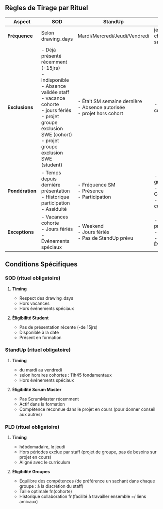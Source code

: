 ## Règles de Tirage par Rituel

| Aspect | SOD | StandUp | PLD |
|--------|-----|----------|-----|
| **Fréquence** | Selon drawing_days | Mardi/Mercredi/Jeudi/Vendredi | jeudi de chaque semaine |
| **Exclusions** | - Déjà présenté récemment (-15jrs)<br>- Indisponible<br>- Absence validée staff<br>- vacance cohorte<br>- jours fériés<br>- projet groupe exclusion SWE (cohort)<br> - projet groupe exclusion SWE (student)<br>| - Était SM semaine dernière<br>- Absence autorisée<br>- projet hors cohort<br>| - Projet en cours |
| **Pondération** | - Temps depuis dernière présentation<br>- Historique participation<br>- Assiduité | - Fréquence SM<br>- Présence<br>- Participation | - Taille groupe<br>- Compétences<br>- Historique collaborations |
| **Exceptions** | - Vacances cohorte<br>- Jours fériés<br>- Événements spéciaux | - Weekend<br>- Jours fériés<br>- Pas de StandUp prévu | - Phase projet<br>- Évaluations<br>- Événements |

## Conditions Spécifiques

### SOD (rituel obligatoire)
1. **Timing**
   - Respect des drawing_days
   - Hors vacances
   - Hors événements spéciaux

2. **Éligibilité Student**
   - Pas de présentation récente (-de 15jrs)
   - Disponible à la date
   - Présent en formation

### StandUp (rituel obligatoire)
1. **Timing**
   - du mardi au vendredi
   - selon horaires cohortes : 11h45 fondamentaux
   - Hors événements spéciaux

2. **Éligibilité Scrum Master**
   - Pas ScrumMaster récemment
   - Actif dans la formation
   - Compétence reconnue dans le projet en cours (pour donner conseil aux autres)

### PLD (rituel obligatoire)
1. **Timing**
   - hébdomadaire, le jeudi
   - Hors périodes exclue par staff (projet de groupe, pas de besoins sur projet en cours)
   - Aligné avec le curriculum

2. **Éligibilité Groupes**
   - Équilibre des compétences (de préférence un sachant dans chaque groupe : à la discrétion du staff)
   - Taille optimale fn(cohorte)
   - Historique collaboration fn(facilité à travailler ensemble =/ liens amicaux)
